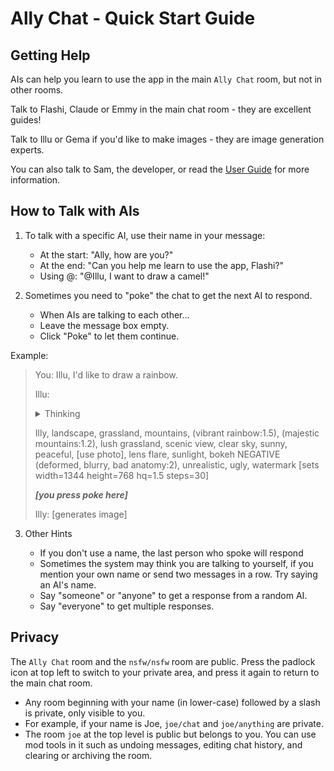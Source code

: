 # Ally Chat - Quick Start Guide

## Getting Help

AIs can help you learn to use the app in the main `Ally Chat` room, but not in other rooms.

Talk to Flashi, Claude or Emmy in the main chat room - they are excellent guides!

Talk to Illu or Gema if you'd like to make images - they are image generation experts.

You can also talk to Sam, the developer, or read the [User Guide](intro.md) for more information.

## How to Talk with AIs

1. To talk with a specific AI, use their name in your message:

	- At the start: "Ally, how are you?"
	- At the end: "Can you help me learn to use the app, Flashi?"
	- Using @: "@Illu, I want to draw a camel!"

2. Sometimes you need to "poke" the chat to get the next AI to respond.

	- When AIs are talking to each other...
	- Leave the message box empty.
	- Click "Poke" to let them continue.

Example:

> You: Illu, I'd like to draw a rainbow.
>
> Illu: <details><summary>Thinking</summary> ... </details>
>
>   Illy, landscape, grassland, mountains, (vibrant rainbow:1.5), (majestic mountains:1.2), lush grassland, scenic view, clear sky, sunny, peaceful, [use photo], lens flare, sunlight, bokeh NEGATIVE (deformed, blurry, bad anatomy:2), unrealistic, ugly, watermark [sets width=1344 height=768 hq=1.5 steps=30]
>
> ***[you press poke here]***
>
> Illy: [generates image]

3. Other Hints

	- If you don't use a name, the last person who spoke will respond
	- Sometimes the system may think you are talking to yourself, if you mention your own name or send two messages in a row. Try saying an AI's name.
	- Say "someone" or "anyone" to get a response from a random AI.
	- Say "everyone" to get multiple responses.

## Privacy

The `Ally Chat` room and the `nsfw/nsfw` room are public. Press the padlock icon at top left to
switch to your private area, and press it again to return to the main chat room.

- Any room beginning with your name (in lower-case) followed by a slash is private, only visible to you.
- For example, if your name is Joe, `joe/chat` and `joe/anything` are private.
- The room `joe` at the top level is public but belongs to you. You can use mod tools in it such as undoing messages, editing chat history, and clearing or archiving the room.
